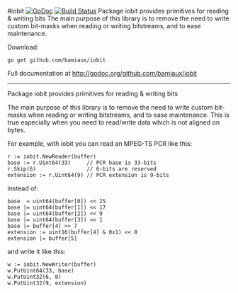 #iobit [![GoDoc](https://godoc.org/github.com/bamiaux/iobit/web?status.png)](https://godoc.org/github.com/bamiaux/iobit) [![Build Status](https://travis-ci.org/bamiaux/iobit.png)](https://travis-ci.org/bamiaux/iobit)
Package iobit provides primitives for reading & writing bits The main purpose of this library is to remove the need to write custom bit-masks when reading or writing bitstreams, and to ease maintenance.

Download:
```shell
go get github.com/bamiaux/iobit
```


Full documentation at http://godoc.org/github.com/bamiaux/iobit

* * *
Package iobit provides primitives for reading & writing bits

The main purpose of this library is to remove the need to write
custom bit-masks when reading or writing bitstreams, and to ease
maintenance. This is true especially when you need to read/write
data which is not aligned on bytes.

For example, with iobit you can read an MPEG-TS PCR like this:

```
r := iobit.NewReader(buffer)
base := r.Uint64(33)     // PCR base is 33-bits
r.Skip(6)                // 6-bits are reserved
extension := r.Uint64(9) // PCR extension is 9-bits
```

instead of:

```
base  = uint64(buffer[0]) << 25
base |= uint64(buffer[1]) << 17
base |= uint64(buffer[2]) << 9
base |= uint64(buffer[3]) << 1
base |= buffer[4] >> 7
extension := uint16(buffer[4] & 0x1) << 8
extension |= buffer[5]
```

and write it like this:

```
w := iobit.NewWriter(buffer)
w.PutUint64(33, base)
w.PutUint32(6, 0)
w.PutUint32(9, extension)
```



